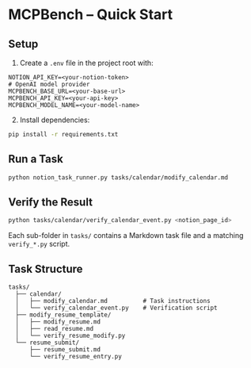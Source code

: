 # MCPBench – Quick Start

## Setup

1. Create a `.env` file in the project root with:

```
NOTION_API_KEY=<your-notion-token>
# OpenAI model provider
MCPBENCH_BASE_URL=<your-base-url>
MCPBENCH_API_KEY=<your-api-key>
MCPBENCH_MODEL_NAME=<your-model-name>
```

2. Install dependencies:

```bash
pip install -r requirements.txt
```

## Run a Task

```bash
python notion_task_runner.py tasks/calendar/modify_calendar.md
```

## Verify the Result

```bash
python tasks/calendar/verify_calendar_event.py <notion_page_id>
```

Each sub-folder in `tasks/` contains a Markdown task file and a matching `verify_*.py` script.

## Task Structure

```
tasks/
  ├── calendar/
  │   ├── modify_calendar.md          # Task instructions
  │   └── verify_calendar_event.py    # Verification script
  ├── modify_resume_template/
  │   ├── modify_resume.md
  │   ├── read_resume.md
  │   └── verify_resume_modify.py
  └── resume_submit/
      ├── resume_submit.md
      └── verify_resume_entry.py
```
